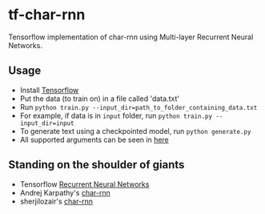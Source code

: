 # tf-char-rnn

Tensorflow implementation of char-rnn using Multi-layer Recurrent Neural Networks.

## Usage

* Install [Tensorflow](http://www.tensorflow.org)
* Put the data (to train on) in a file called 'data.txt'
* Run `python train.py --input_dir=path_to_folder_containing_data.txt`
* For example, if data is in `input` folder, run `python train.py --input_dir=input`
* To generate text using a checkpointed model, run `python generate.py`
* All supported arguments can be seen in [here](app/utils/argumentparser.py)

## Standing on the shoulder of giants

* Tensorflow [Recurrent Neural Networks](https://www.tensorflow.org/versions/master/tutorials/recurrent/index.html#recurrent-neural-networks)
* Andrej Karpathy's [char-rnn](https://github.com/karpathy/char-rnn)
* sherjilozair's [char-rnn](https://github.com/sherjilozair/char-rnn-tensorflow)
